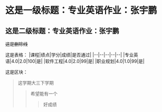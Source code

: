 这是一级标题：专业英语作业：张宇鹏
==================================  

这是二级标题：专业英语作业：张宇鹏
----------------------------------  

~~这是删除线~~  

这是表格：
|课程|绩点|学分|成绩|是否通过|
|--|--|--|--|--|
|专业英语|4.0|2.0|100|是|
|软件工程|4.0|2.0|99|是|
|职业规划|4.0|1.0|99|是|

这是区块：
> 这学期大三下学期
>> 希望能有一个  
>>> 好成绩
